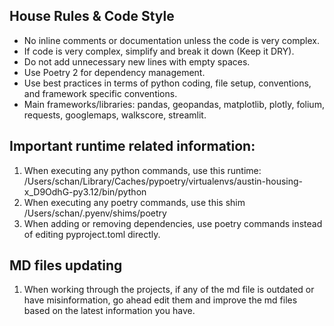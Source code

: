 ## House Rules & Code Style
- No inline comments or documentation unless the code is very complex.
- If code is very complex, simplify and break it down (Keep it DRY).
- Do not add unnecessary new lines with empty spaces.
- Use Poetry 2 for dependency management.
- Use best practices in terms of python coding, file setup, conventions, and framework specific conventions.
- Main frameworks/libraries: pandas, geopandas, matplotlib, plotly, folium, requests, googlemaps, walkscore, streamlit.

## Important runtime related information: 
1. When executing any python commands, use this runtime: /Users/schan/Library/Caches/pypoetry/virtualenvs/austin-housing-x_D9OdhG-py3.12/bin/python
2. When executing any poetry commands, use this shim /Users/schan/.pyenv/shims/poetry
3. When adding or removing dependencies, use poetry commands instead of editing pyproject.toml directly.

## MD files updating
1. When working through the projects, if any of the md file is outdated or have misinformation, go ahead edit them and improve the md files based on the latest information you have. 